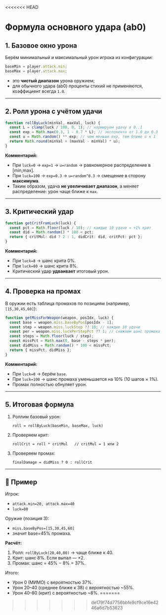 <<<<<<< HEAD
# Формула основного удара (ab0)

## 1. Базовое окно урона

Берём минимальный и максимальный урон игрока из конфигурации:

```ts
baseMin = player.attack.min;
baseMax = player.attack.max;
```

- это **чистый диапазон** урона оружием;
- для обычного удара (ab0) проценты стихий не применяются, коэффициент всегда `1.0`.

---

## 2. Ролл урона с учётом удачи

```ts
function rollByLuck(minVal, maxVal, luck) {
  const L = clamp(luck / 100, 0, 1); // нормируем удачу в 0..1
  const exp = Math.max(0.3, 1 - 0.7 * L); // экспонента от 1.0 до 0.3
  const u = Math.random() ** exp; // чем меньше exp, тем ближе u к 1
  return Math.round(minVal + (maxVal - minVal) * u);
}
```

**Комментарий:**

- При `luck=0` → `exp=1` → `u=random` → равномерное распределение в \[min,max].
- При `luck=100` → `exp=0.3` → `u=random^0.3` → смещение в сторону **максимума**.
- Таким образом, удача **не увеличивает диапазон**, а меняет распределение: урон чаще ближе к `max`.

---

## 3. Критический удар

```ts
function getCritFromLuck(luck) {
  const pct = Math.floor(luck / 10); // каждые 10 удачи = +1% крит
  const did = Math.random() * 100 < pct;
  return { critMul: did ? 2 : 1, didCrit: did, critPct: pct };
}
```

**Комментарий:**

- При `luck=8` → шанс крита 0%.
- При `luck=80` → шанс крита 8%.
- Критический удар **удваивает** итоговый урон.

---

## 4. Проверка на промах

В оружии есть таблица промахов по позициям (например, `[15,30,45,60]`):

```ts
function getMissForWeapon(weapon, posIdx, luck) {
  const base = weapon.miss.baseByPos[posIdx - 1];
  const step = weapon.miss.luckStep ?? 10; // каждые 10 удачи
  const per = weapon.miss.luckPerStepPct ?? 1; // снижаем шанс промаха на 1%
  const steps = Math.floor(luck / step);
  const missPct = Math.max(0, base - steps * per);
  const didMiss = Math.random() * 100 < missPct;
  return { missPct, didMiss };
}
```

**Комментарий:**

- При `luck=0` → берём `base`.
- При `luck=100` → шанс промаха уменьшается на 10% (10 шагов × 1%).
- Промах полностью обнуляет урон.

---

## 5. Итоговая формула

1. Роллим базовый урон:

   ```
   roll = rollByLuck(baseMin, baseMax, luck)
   ```

2. Проверяем крит:

   ```
   rollCrit = roll * critMul   // critMul = 1 или 2
   ```

3. Проверяем промах:

   ```
   finalDamage = didMiss ? 0 : rollCrit
   ```

---

## 🔎 Пример

Игрок:

- `attack.min=20, attack.max=40`
- `luck=80`

Оружие (позиция 3):

- `miss.baseByPos=[15,30,45,60]`
- значит base=45% промаха.

**Расчёт:**

1. Ролл: `rollByLuck(20,40,80)` → чаще ближе к 40.
2. Крит: шанс 8%. Если выпал — ×2.
3. Промах: шанс = 45% − 8% = 37%.

Итого:

- Урон 0 (МИМО) с вероятностью 37%.
- Урон 20–40 (среднее ближе к 38) с вероятностью \~55%.
- Урон 40–80 (крит) с вероятностью \~8%.
=======

>>>>>>> de179f74d7756bbfe9cf9ce16e4246a6d7b53623

